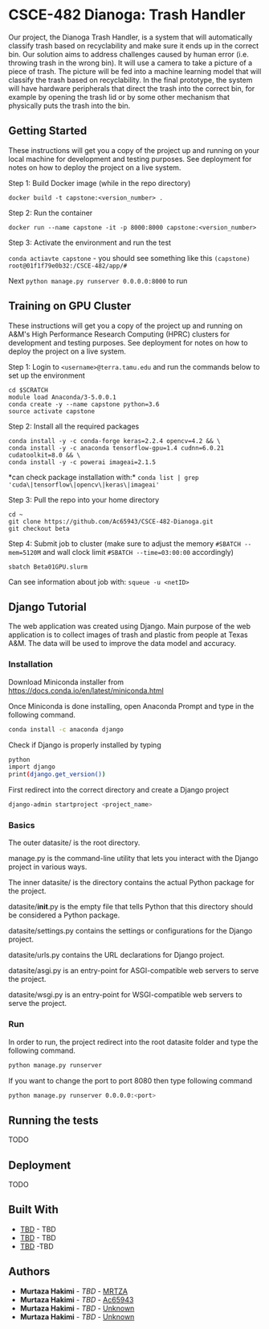 # CSCE-482 Dianoga: Trash Handler

Our project, the Dianoga Trash Handler, is a system that will automatically classify 
trash based on recyclability and make sure it ends up in the correct bin. Our 
solution aims to address challenges caused by human error (i.e. throwing trash in 
the wrong bin). It will use a camera to take a picture of a piece of trash. The 
picture will be fed into a machine learning model that will classify the trash 
based on recyclability. In the final prototype, the system will have hardware 
peripherals that direct the trash into the correct bin, for example by opening 
the trash lid or by some other mechanism that physically puts the trash into the bin.


## Getting Started

These instructions will get you a copy of the project up and running on your local 
machine for development and testing purposes. See deployment for notes on how to 
deploy the project on a live system. 

Step 1: Build Docker image (while in the repo directory)

`docker build -t capstone:<version_number> .`

Step 2: Run the container

`docker run --name capstone -it -p 8000:8000 capstone:<version_number>`

Step 3: Activate the environment and run the test

`conda actiavte capstone` - you should see something like 
this `(capstone) root@01f1f79e0b32:/CSCE-482/app/#`

Next `python manage.py runserver 0.0.0.0:8000` to run

## Training on GPU Cluster

These instructions will get you a copy of the project up and running on A&M's 
High Performance Research Computing (HPRC) clusters for development and testing 
purposes. See deployment for notes on how to deploy the project on a live system. 

Step 1: Login to `<username>@terra.tamu.edu` and run the commands below to set up 
the environment

```
cd $SCRATCH
module load Anaconda/3-5.0.0.1
conda create -y --name capstone python=3.6
source activate capstone
```

Step 2: Install all the required packages
```
conda install -y -c conda-forge keras=2.2.4 opencv=4.2 && \
conda install -y -c anaconda tensorflow-gpu=1.4 cudnn=6.0.21 cudatoolkit=8.0 && \
conda install -y -c powerai imageai=2.1.5
```

*can check package installation with:\* 
`conda list | grep 'cuda\|tensorflow\|opencv\|keras\|imageai'`

Step 3: Pull the repo into your home directory
```
cd ~
git clone https://github.com/Ac65943/CSCE-482-Dianoga.git
git checkout beta
```

Step 4: Submit job to cluster (make sure to adjust the memory
`#SBATCH --mem=5120M` and wall clock limit `#SBATCH --time=03:00:00`
accordingly)

`sbatch Beta01GPU.slurm`

Can see information about job with: `squeue -u <netID>`

## Django Tutorial

The web application was created using Django. Main purpose of the web application is to collect images of trash and plastic from people at Texas A&M. The data will be used to improve the data model and accuracy.

### Installation
Download Miniconda installer from https://docs.conda.io/en/latest/miniconda.html

Once Miniconda is done installing, open Anaconda Prompt and type in the following command.
```bash
conda install -c anaconda django
```
Check if Django is properly installed by typing
```bash
python
import django
print(django.get_version())
```
First redirect into the correct directory and create a Django project
```bash
django-admin startproject <project_name>
```

### Basics
The outer datasite/ is the root directory.

manage.py is the command-line utility that lets you interact with the Django project in various ways.

The inner datasite/ is the directory contains the actual Python package for the project.

datasite/__init__.py is the empty file that tells Python that this directory should be considered a Python package.

datasite/settings.py contains the settings or configurations for the Django project.

datasite/urls.py contains the URL declarations for Django project.

datasite/asgi.py is an entry-point for ASGI-compatible web servers to serve the project.

datasite/wsgi.py is an entry-point for WSGI-compatible web servers to serve the project.

### Run
In order to run, the project redirect into the root datasite folder and type the following command.
```bash
python manage.py runserver
```

If you want to change the port to port 8080 then type following command
```bash
python manage.py runserver 0.0.0.0:<port>
```

## Running the tests

TODO

## Deployment

TODO

## Built With

* [TBD](http://www.google.com) - TBD
* [TBD](http://www.google.com) - TBD
* [TBD](https://www.google.com) -TBD 

## Authors

* **Murtaza Hakimi** - *TBD* - [MRTZA](https://github.com/MRTZA)
* **Murtaza Hakimi** - *TBD* - [Ac65943](https://github.com/Ac65943)
* **Murtaza Hakimi** - *TBD* - [Unknown](https://github.com/)
* **Murtaza Hakimi** - *TBD* - [Unknown](https://github.com/)



